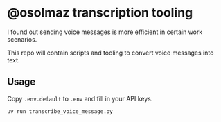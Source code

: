 # @osolmaz transcription tooling

I found out sending voice messages is more efficient in certain work scenarios.

This repo will contain scripts and tooling to convert voice messages into text.

## Usage

Copy `.env.default` to `.env` and fill in your API keys.

```bash
uv run transcribe_voice_message.py
```